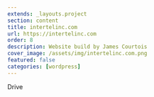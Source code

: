 ```yaml
---
extends: _layouts.project
section: content
title: intertelinc.com
url: https://intertelinc.com
order: 8
description: Website build by James Courtois
cover_image: /assets/img/intertelinc.com.png
featured: false
categories: [wordpress]
---
```


Drive